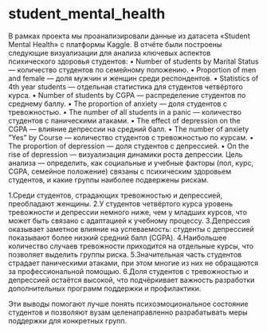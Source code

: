 # student_mental_health
В рамках проекта мы проанализировали данные из датасета «Student Mental Health» с платформы Kaggle.
В отчёте были построены следующие визуализации для анализа ключевых аспектов психического здоровья студентов:
•  Number of students by Marital Status — количество студентов по семейному положению.
•  Proportion of men and female — доля мужчин и женщин среди респондентов.
•  Statistics of 4th year students — отдельная статистика для студентов четвёртого курса.
•  Number of students by CGPA — распределение студентов по среднему баллу.
•  The proportion of anxiety — доля студентов с тревожностью.
•  The number of all students in a panic — количество студентов с паническими атаками.
•  The effect of depression on the CGPA — влияние депрессии на средний балл.
•  The number of anxiety "Yes" by Course — количество студентов с тревожностью по курсам.
•  The proportion of depression — доля студентов с депрессией.
•  On the rise of depression — визуализация динамики роста депрессии.
Цель анализа — определить, как социальные и учебные факторы (пол, курс, CGPA, семейное положение) связаны с психическим здоровьем студентов, и какие группы наиболее подвержены рискам.




1.Среди студентов, страдающих тревожностью и депрессией, преобладают женщины.
2.У студентов четвёртого курса уровень тревожности и депрессии немного ниже, чем у младших курсов, что может быть связано с адаптацией к учебному процессу.
3.Депрессия оказывает заметное влияние на успеваемость: студенты с депрессией показывают более низкий средний балл (CGPA).
4.Наибольшее количество случаев тревожности приходится на отдельные курсы, что позволяет выделить группы риска.
5.Значительная часть студентов страдает паническими атаками, при этом многие из них не обращаются за профессиональной помощью.
6.Доля студентов с тревожностью и депрессией остаётся высокой, что подчёркивает важность разработки дополнительных программ поддержки и профилактики.

Эти выводы помогают лучше понять психоэмоциональное состояние студентов и позволяют вузам целенаправленно разрабатывать меры поддержки для конкретных групп.
